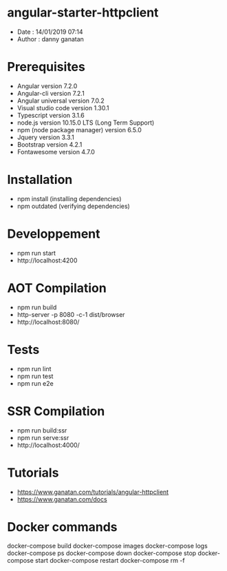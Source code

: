 # angular-starter-httpclient
- Date : 14/01/2019 07:14
- Author : danny ganatan

# Prerequisites
- Angular version 7.2.0
- Angular-cli version 7.2.1
- Angular universal version 7.0.2
- Visual studio code version 1.30.1
- Typescript version 3.1.6
- node.js version 10.15.0 LTS (Long Term Support)
- npm (node package manager) version 6.5.0
- Jquery version 3.3.1
- Bootstrap version 4.2.1
- Fontawesome version 4.7.0

# Installation
- npm install (installing dependencies)
- npm outdated (verifying dependencies)

# Developpement
- npm run start
- http://localhost:4200

# AOT Compilation 
- npm run build
- http-server -p 8080 -c-1 dist/browser
- http://localhost:8080/

# Tests
- npm run lint
- npm run test
- npm run e2e

# SSR Compilation 
- npm run build:ssr
- npm run serve:ssr
- http://localhost:4000/

# Tutorials
- https://www.ganatan.com/tutorials/angular-httpclient
- https://www.ganatan.com/docs

# Docker commands
docker-compose build
docker-compose images
docker-compose logs
docker-compose ps
docker-compose down
docker-compose stop
docker-compose start
docker-compose restart
docker-compose rm -f

